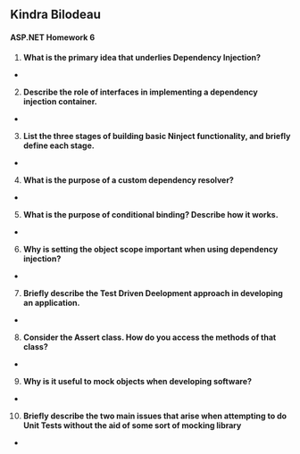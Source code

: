 ## Kindra Bilodeau
#### ASP.NET Homework 6

1. **What is the primary idea that underlies Dependency Injection?**
  -
2. **Describe the role of interfaces in implementing a dependency injection container.**
  -
3. **List the three stages of building basic Ninject functionality, and briefly define each stage.**
  -
4. **What is the purpose of a custom dependency resolver?**
  -
5. **What is the purpose of conditional binding? Describe how it works.**
  -
6. **Why is setting the object scope important when using dependency injection?**
  -
7. **Briefly describe the Test Driven Deelopment approach in developing an application.**
  -
8. **Consider the Assert class. How do you access the methods of that class?**
  -
9. **Why is it useful to mock objects when developing software?**
  -
10. **Briefly describe the two main issues that arise when attempting to do Unit Tests without the aid of
some sort of mocking library**
  - 
